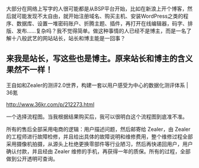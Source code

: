 大部分在网络上写字的人很可能都是从BSP平台开始，比如在新浪上开个博客，然后就可能发现不太自由，就开始注册域名、购买主机、安装WordPress之类的程序、数据库、设置一堆密码账户、折腾主题、插件，再打开在线编辑器，码字、排版、发布……复杂吗？我不觉得简单。做这种事情的人已经不是博主，而是一名了解十八般武艺的网站站长，站长和博主能是一回事？

来我是站长，写这些也是博主。原来站长和博主的含义果然不一样！
------
王自如和Zealer的测评2.0世界，构建一套以用户感受为中心的数据化测评体系 | 36氪

http://www.36kr.com/p/212273.html


一个选择流程图。当我根据结果购买后，我可以很明白这个流程图到底准不准。

所有的售后全部采用电商的逻辑：用户描述问题，然后邮寄给 Zealer，由 Zealer 的工程师进行故障检修，并且给出具体的故障说明和维修费用，整个维修过程全部采用摄像机拍摄，从源头上杜绝更换零部件等行业陋习，然后再快递回用户，用户确认付款，并且经由 Zealer 维修的手机，再获得一年的质保。所有的过程，全部做到公开透明可查询。

